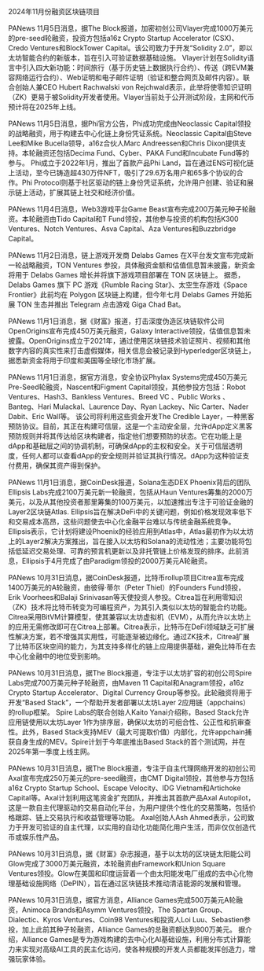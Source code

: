 2024年11月份融资区块链项目


PANews 11月5日消息，据The Block报道，加密初创公司Vlayer完成1000万美元的pre-seed轮融资，投资方包括a16z Crypto Startup Accelerator (CSX)、Credo Ventures和BlockTower Capital。该公司致力于开发“Solidity 2.0”，即以太坊智能合约的新版本，旨在引入可验证数据基础设施。
Vlayer计划在Solidity语言中引入四大新功能：时间旅行（基于历史链上数据执行合约）、传送（跨EVM兼容网络运行合约）、Web证明和电子邮件证明（验证和整合网页及邮件内容）。联合创始人兼CEO Hubert Rachwalski von Rejchwald表示，此举将使零知识证明（ZK）更易于被Solidity开发者使用。Vlayer当前处于公开测试阶段，主网和代币预计将在2025年上线。

PANews 11月5日消息，据Phi官方公告，Phi成功完成由Neoclassic Capital领投的战略融资，用于构建去中心化链上身份凭证系统。Neoclassic Capital由Steve Lee和Mike Bucella领导，a16z合伙人Marc Andreessen和Chris Dixon提供支持。本轮融资还包括Decima Fund、Cyber、PAKA Fund和Incubate Fund等的参与。
Phi成立于2022年1月，推出了首款产品Phi Land，旨在通过ENS可视化链上活动，至今已铸造超430万件NFT，吸引了29.6万名用户和65多个协议的合作。Phi Protocol则基于社区驱动的链上身份凭证系统，允许用户创建、验证和展示链上活动，扩展其链上社交和经济价值。

PANews 11月4日消息，Web3游戏平台Game Beast宣布完成200万美元种子轮融资。本轮融资由Tido Capital和T Fund领投，其他参与投资的机构包括K300 Ventures、Notch Ventures、Asva Capital、Aza Ventures和Buzzbridge Capital。

PANews 11月2日消息，链上游戏开发商 Delabs Games 在X平台发文宣布完成新一轮战略融资，TON Ventures 参投，具体融资金额和估值信息暂未披露，新资金将用于 Delabs Games 增长并将旗下游戏项目部署在 TON 区块链上。
据悉，Delabs Games 旗下 PC 游戏《Rumble Racing Star》、太空生存游戏《Space Frontier》此前均在 Polygon 区块链上构建，但今年七月 Delabs Games 开始拓展 TON 生态并推出 Telegram 点击游戏 Giga Chad Bat。

PANews 11月1日消息，据《财富》报道，打击深度伪造区块链软件公司OpenOrigins宣布完成450万美元融资，Galaxy Interactive领投，估值信息暂未披露。OpenOrigins成立于2021年，通过使用区块链技术验证照片、视频和其他数字内容的真实性来打击虚假媒体，相关信息会被记录到Hyperledger区块链上，据悉新资金将用于印度和美国等全球化市场扩展。

PANews 11月1日消息，据官方消息，安全协议Phylax Systems完成450万美元Pre-Seed轮融资，Nascent和Figment Capital领投，其他参投方包括：Robot Ventures、Hash3、Bankless Ventures、Breed VC 、Public Works 、Banteg、Hari Mulackal、Laurence Day、Ryan Lackey、Nic Carter、Nader Dabit、Eric Wall等。
该公司将利用这些资金开发The Credible Layer，一种黑客预防协议。目前，其正在构建可信层，这是一个主动安全层，允许dApp定义黑客预防规则并将其传达给区块构建者，指定他们想要预防的状态。它在功能上是dApp和基础层之间的协调机制，可确保dApp的主权和安全。关于可信层透明度，任何人都可以查看dApp的安全规则并验证其执行情况。dApp为这种验证支付费用，确保其资产得到保护。

PANews 11月1日消息，据CoinDesk报道，Solana生态DEX Phoenix背后的团队Ellipsis Labs完成2100万美元新一轮融资，包括从Haun Ventures筹集的2000万美元，以及从其他投资者那里筹集的100万美元，以加速推出专注于可验证金融的Layer2区块链Atlas.
Ellipsis旨在解决DeFi中的关键问题，例如价格发现效率低下和交易成本高昂，这些问题使去中心化金融平台难以与传统金融系统竞争。Ellipsis表示，它计划将建设Phoenix的经验应用到Atlas中，Atlas最初作为以太坊上的Layer2解决方案推出，旨在接入以太坊和Solana的流动性池；主要功能将包括低延迟交易处理、可靠的预言机更新以及非托管链上价格发现的排序。此前消息，Ellipsis于4月完成了由Paradigm领投的2000万美元A轮融资。

PANews 10月31日消息，据CoinDesk报道，比特币rollup项目Citrea宣布完成1400万美元的A轮融资，由彼得·蒂尔（Peter Thiel）的Founders Fund领投，Erik Voorhees和Balaji Srinivasan等天使投资人参投。Citrea旨在利用零知识（ZK）技术将比特币转变为可编程资产，为其引入类似以太坊的智能合约功能。
Citrea采用BitVM计算模型，使其兼容以太坊虚拟机（EVM），从而允许以太坊上的应用无需修改即可在Citrea上部署。Citrea表示，比特币在DeFi领域缺乏可扩展性解决方案，若不增强其实用性，可能逐渐被边缘化。通过ZK技术，Citrea扩展了比特币区块空间的能力，为其支持多样化的链上应用提供基础，避免比特币在去中心化金融中的地位受到影响。

PANews 10月31日消息，据The Block报道，专注于以太坊扩容的初创公司Spire Labs完成700万美元种子轮融资，由Maven 11 Capital和Anagram领投，a16z Crypto Startup Accelerator、Digital Currency Group等参投。此轮融资将用于开发“Based Stack”，一个帮助开发者部署以太坊Layer 2应用链（appchains）的rollup框架。
Spire Labs的联合创始人Kaito Yanai介绍称，Based Stack允许应用链使用以太坊Layer 1作为排序层，确保以太坊的可组合性、公正性和抗审查性。此外，Based Stack支持MEV（最大可提取价值）内部化，允许appchain捕获自身生成的MEV。Spire计划于今年底推出Based Stack的首个测试网，并在2025年第一季度上线主网。

PANews 10月31日消息，据The Block报道，专注于自主代理网络开发的初创公司Axal宣布完成250万美元的pre-seed融资，由CMT Digital领投，其他参与方包括a16z Crypto Startup School、Escape Velocity、IDG Vietnam和Artichoke Capital等。Axal计划利用这笔资金扩充团队，并推出其首款产品Axal Autopilot，这是一款自主代理驱动的交易自动化平台，为用户提供个性化的交易策略，包括价格跟踪、链上交易执行和收益管理等功能。
Axal创始人Ash Ahmed表示，公司致力于开发可验证的自主代理，以实用的自动化功能简化用户生活，而非仅仅创造代币或娱乐性产品。

PANews 10月31日消息，据《财富》杂志报道，基于以太坊的区块链太阳能公司Glow完成了3000万美元融资，本轮融资由Framework和Union Square Ventures领投。Glow在美国和印度运营着一个由太阳能发电厂组成的去中心化物理基础设施网络（DePIN），旨在通过区块链技术推动清洁能源的发展和管理。

PANews 10月31日消息，据官方消息，Alliance Games完成500万美元A轮融资，Animoca Brands和Asymm Ventures领投，The Spartan Group、Dialectic、Kyros Ventures、Coin98 Ventures和投资人Loi Luu、Sebastien参投，加上此前其种子轮融资，Alliance Games的总融资额达到800万美元。
据介绍，Alliance Games是专为游戏构建的去中心化AI基础设施，利用分布式计算能力来实现对高级AI工具的民主化访问，使各种规模的开发人员都能发挥创造力，增强玩家体验。


















